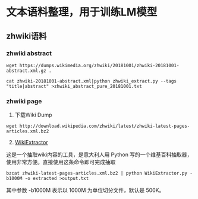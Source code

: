 # 文本语料整理，用于训练LM模型

## zhwiki语料

### zhwiki abstract
```
wget https://dumps.wikimedia.org/zhwiki/20181001/zhwiki-20181001-abstract.xml.gz .

cat zhwiki-20181001-abstract.xml|python zhwiki_extract.py --tags "title|abstract" >zhwiki_abstract_pure_20181001.txt
```
### zhwiki page


1. 下载Wiki Dump
```
wget http://download.wikipedia.com/zhwiki/latest/zhwiki-latest-pages-articles.xml.bz2
```

2. [WikiExtractor](http://medialab.di.unipi.it/wiki/Wikipedia_Extractor)

这是一个抽取wiki内容的工具，是意大利人用 Python 写的一个维基百科抽取器，使用非常方便。直接使用这条命令即可完成抽取
```
bzcat zhwiki-latest-pages-articles.xml.bz2 | python WikiExtractor.py -b1000M -o extracted >output.txt
```

其中参数 -b1000M 表示以 1000M 为单位切分文件，默认是 500K。


